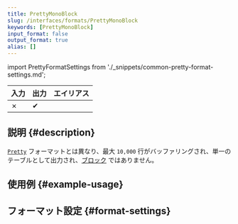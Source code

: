 ```yaml
---
title: PrettyMonoBlock
slug: /interfaces/formats/PrettyMonoBlock
keywords: [PrettyMonoBlock]
input_format: false
output_format: true
alias: []
---
```


import PrettyFormatSettings from './_snippets/common-pretty-format-settings.md';

| 入力  | 出力   | エイリアス |
|-------|---------|-------|
| ✗     | ✔       |       |

## 説明 {#description}

[`Pretty`](/interfaces/formats/Pretty) フォーマットとは異なり、最大 `10,000` 行がバッファリングされ、単一のテーブルとして出力され、[ブロック](/development/architecture#block) ではありません。

## 使用例 {#example-usage}

## フォーマット設定 {#format-settings}

<PrettyFormatSettings/>
